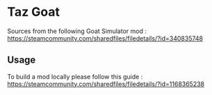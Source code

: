 # Taz Goat

Sources from the following Goat Simulator mod : https://steamcommunity.com/sharedfiles/filedetails/?id=340835748

## Usage

To build a mod locally please follow this guide : https://steamcommunity.com/sharedfiles/filedetails/?id=1168365238